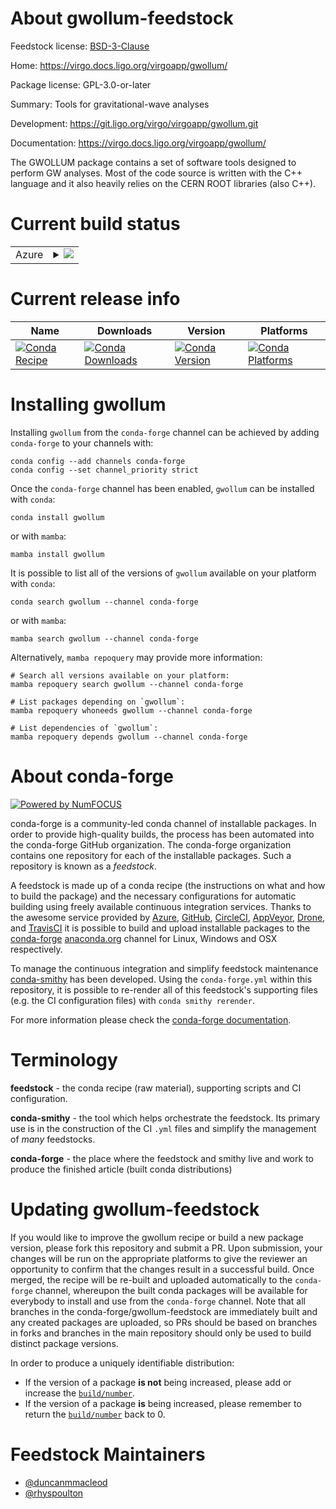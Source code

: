 About gwollum-feedstock
=======================

Feedstock license: [BSD-3-Clause](https://github.com/conda-forge/gwollum-feedstock/blob/main/LICENSE.txt)

Home: https://virgo.docs.ligo.org/virgoapp/gwollum/

Package license: GPL-3.0-or-later

Summary: Tools for gravitational-wave analyses

Development: https://git.ligo.org/virgo/virgoapp/gwollum.git

Documentation: https://virgo.docs.ligo.org/virgoapp/gwollum/

The GWOLLUM package contains a set of software tools designed to perform
GW analyses.  Most of the code source is written with the C++ language
and it also heavily relies on the CERN ROOT libraries (also C++).


Current build status
====================


<table>
    
  <tr>
    <td>Azure</td>
    <td>
      <details>
        <summary>
          <a href="https://dev.azure.com/conda-forge/feedstock-builds/_build/latest?definitionId=8797&branchName=main">
            <img src="https://dev.azure.com/conda-forge/feedstock-builds/_apis/build/status/gwollum-feedstock?branchName=main">
          </a>
        </summary>
        <table>
          <thead><tr><th>Variant</th><th>Status</th></tr></thead>
          <tbody><tr>
              <td>linux_64_root_base6.28.10</td>
              <td>
                <a href="https://dev.azure.com/conda-forge/feedstock-builds/_build/latest?definitionId=8797&branchName=main">
                  <img src="https://dev.azure.com/conda-forge/feedstock-builds/_apis/build/status/gwollum-feedstock?branchName=main&jobName=linux&configuration=linux%20linux_64_root_base6.28.10" alt="variant">
                </a>
              </td>
            </tr><tr>
              <td>linux_64_root_base6.30.2</td>
              <td>
                <a href="https://dev.azure.com/conda-forge/feedstock-builds/_build/latest?definitionId=8797&branchName=main">
                  <img src="https://dev.azure.com/conda-forge/feedstock-builds/_apis/build/status/gwollum-feedstock?branchName=main&jobName=linux&configuration=linux%20linux_64_root_base6.30.2" alt="variant">
                </a>
              </td>
            </tr><tr>
              <td>linux_aarch64_root_base6.28.10</td>
              <td>
                <a href="https://dev.azure.com/conda-forge/feedstock-builds/_build/latest?definitionId=8797&branchName=main">
                  <img src="https://dev.azure.com/conda-forge/feedstock-builds/_apis/build/status/gwollum-feedstock?branchName=main&jobName=linux&configuration=linux%20linux_aarch64_root_base6.28.10" alt="variant">
                </a>
              </td>
            </tr><tr>
              <td>linux_aarch64_root_base6.30.2</td>
              <td>
                <a href="https://dev.azure.com/conda-forge/feedstock-builds/_build/latest?definitionId=8797&branchName=main">
                  <img src="https://dev.azure.com/conda-forge/feedstock-builds/_apis/build/status/gwollum-feedstock?branchName=main&jobName=linux&configuration=linux%20linux_aarch64_root_base6.30.2" alt="variant">
                </a>
              </td>
            </tr><tr>
              <td>linux_ppc64le_root_base6.28.10</td>
              <td>
                <a href="https://dev.azure.com/conda-forge/feedstock-builds/_build/latest?definitionId=8797&branchName=main">
                  <img src="https://dev.azure.com/conda-forge/feedstock-builds/_apis/build/status/gwollum-feedstock?branchName=main&jobName=linux&configuration=linux%20linux_ppc64le_root_base6.28.10" alt="variant">
                </a>
              </td>
            </tr><tr>
              <td>linux_ppc64le_root_base6.30.2</td>
              <td>
                <a href="https://dev.azure.com/conda-forge/feedstock-builds/_build/latest?definitionId=8797&branchName=main">
                  <img src="https://dev.azure.com/conda-forge/feedstock-builds/_apis/build/status/gwollum-feedstock?branchName=main&jobName=linux&configuration=linux%20linux_ppc64le_root_base6.30.2" alt="variant">
                </a>
              </td>
            </tr><tr>
              <td>osx_64_root_base6.28.10</td>
              <td>
                <a href="https://dev.azure.com/conda-forge/feedstock-builds/_build/latest?definitionId=8797&branchName=main">
                  <img src="https://dev.azure.com/conda-forge/feedstock-builds/_apis/build/status/gwollum-feedstock?branchName=main&jobName=osx&configuration=osx%20osx_64_root_base6.28.10" alt="variant">
                </a>
              </td>
            </tr><tr>
              <td>osx_64_root_base6.30.2</td>
              <td>
                <a href="https://dev.azure.com/conda-forge/feedstock-builds/_build/latest?definitionId=8797&branchName=main">
                  <img src="https://dev.azure.com/conda-forge/feedstock-builds/_apis/build/status/gwollum-feedstock?branchName=main&jobName=osx&configuration=osx%20osx_64_root_base6.30.2" alt="variant">
                </a>
              </td>
            </tr><tr>
              <td>osx_arm64_root_base6.28.10</td>
              <td>
                <a href="https://dev.azure.com/conda-forge/feedstock-builds/_build/latest?definitionId=8797&branchName=main">
                  <img src="https://dev.azure.com/conda-forge/feedstock-builds/_apis/build/status/gwollum-feedstock?branchName=main&jobName=osx&configuration=osx%20osx_arm64_root_base6.28.10" alt="variant">
                </a>
              </td>
            </tr><tr>
              <td>osx_arm64_root_base6.30.2</td>
              <td>
                <a href="https://dev.azure.com/conda-forge/feedstock-builds/_build/latest?definitionId=8797&branchName=main">
                  <img src="https://dev.azure.com/conda-forge/feedstock-builds/_apis/build/status/gwollum-feedstock?branchName=main&jobName=osx&configuration=osx%20osx_arm64_root_base6.30.2" alt="variant">
                </a>
              </td>
            </tr>
          </tbody>
        </table>
      </details>
    </td>
  </tr>
</table>

Current release info
====================

| Name | Downloads | Version | Platforms |
| --- | --- | --- | --- |
| [![Conda Recipe](https://img.shields.io/badge/recipe-gwollum-green.svg)](https://anaconda.org/conda-forge/gwollum) | [![Conda Downloads](https://img.shields.io/conda/dn/conda-forge/gwollum.svg)](https://anaconda.org/conda-forge/gwollum) | [![Conda Version](https://img.shields.io/conda/vn/conda-forge/gwollum.svg)](https://anaconda.org/conda-forge/gwollum) | [![Conda Platforms](https://img.shields.io/conda/pn/conda-forge/gwollum.svg)](https://anaconda.org/conda-forge/gwollum) |

Installing gwollum
==================

Installing `gwollum` from the `conda-forge` channel can be achieved by adding `conda-forge` to your channels with:

```
conda config --add channels conda-forge
conda config --set channel_priority strict
```

Once the `conda-forge` channel has been enabled, `gwollum` can be installed with `conda`:

```
conda install gwollum
```

or with `mamba`:

```
mamba install gwollum
```

It is possible to list all of the versions of `gwollum` available on your platform with `conda`:

```
conda search gwollum --channel conda-forge
```

or with `mamba`:

```
mamba search gwollum --channel conda-forge
```

Alternatively, `mamba repoquery` may provide more information:

```
# Search all versions available on your platform:
mamba repoquery search gwollum --channel conda-forge

# List packages depending on `gwollum`:
mamba repoquery whoneeds gwollum --channel conda-forge

# List dependencies of `gwollum`:
mamba repoquery depends gwollum --channel conda-forge
```


About conda-forge
=================

[![Powered by
NumFOCUS](https://img.shields.io/badge/powered%20by-NumFOCUS-orange.svg?style=flat&colorA=E1523D&colorB=007D8A)](https://numfocus.org)

conda-forge is a community-led conda channel of installable packages.
In order to provide high-quality builds, the process has been automated into the
conda-forge GitHub organization. The conda-forge organization contains one repository
for each of the installable packages. Such a repository is known as a *feedstock*.

A feedstock is made up of a conda recipe (the instructions on what and how to build
the package) and the necessary configurations for automatic building using freely
available continuous integration services. Thanks to the awesome service provided by
[Azure](https://azure.microsoft.com/en-us/services/devops/), [GitHub](https://github.com/),
[CircleCI](https://circleci.com/), [AppVeyor](https://www.appveyor.com/),
[Drone](https://cloud.drone.io/welcome), and [TravisCI](https://travis-ci.com/)
it is possible to build and upload installable packages to the
[conda-forge](https://anaconda.org/conda-forge) [anaconda.org](https://anaconda.org/)
channel for Linux, Windows and OSX respectively.

To manage the continuous integration and simplify feedstock maintenance
[conda-smithy](https://github.com/conda-forge/conda-smithy) has been developed.
Using the ``conda-forge.yml`` within this repository, it is possible to re-render all of
this feedstock's supporting files (e.g. the CI configuration files) with ``conda smithy rerender``.

For more information please check the [conda-forge documentation](https://conda-forge.org/docs/).

Terminology
===========

**feedstock** - the conda recipe (raw material), supporting scripts and CI configuration.

**conda-smithy** - the tool which helps orchestrate the feedstock.
                   Its primary use is in the construction of the CI ``.yml`` files
                   and simplify the management of *many* feedstocks.

**conda-forge** - the place where the feedstock and smithy live and work to
                  produce the finished article (built conda distributions)


Updating gwollum-feedstock
==========================

If you would like to improve the gwollum recipe or build a new
package version, please fork this repository and submit a PR. Upon submission,
your changes will be run on the appropriate platforms to give the reviewer an
opportunity to confirm that the changes result in a successful build. Once
merged, the recipe will be re-built and uploaded automatically to the
`conda-forge` channel, whereupon the built conda packages will be available for
everybody to install and use from the `conda-forge` channel.
Note that all branches in the conda-forge/gwollum-feedstock are
immediately built and any created packages are uploaded, so PRs should be based
on branches in forks and branches in the main repository should only be used to
build distinct package versions.

In order to produce a uniquely identifiable distribution:
 * If the version of a package **is not** being increased, please add or increase
   the [``build/number``](https://docs.conda.io/projects/conda-build/en/latest/resources/define-metadata.html#build-number-and-string).
 * If the version of a package **is** being increased, please remember to return
   the [``build/number``](https://docs.conda.io/projects/conda-build/en/latest/resources/define-metadata.html#build-number-and-string)
   back to 0.

Feedstock Maintainers
=====================

* [@duncanmmacleod](https://github.com/duncanmmacleod/)
* [@rhyspoulton](https://github.com/rhyspoulton/)

